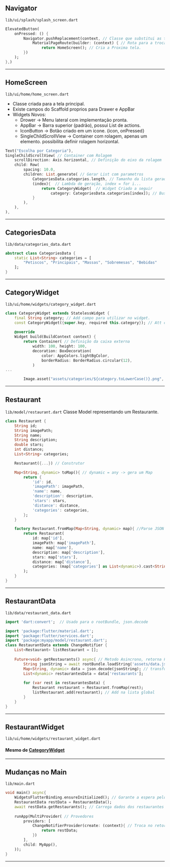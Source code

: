 ## Navigator
`lib/ui/splash/splash_screen.dart`
```dart
ElevatedButton(
	onPressed: () {
		Navigator.pushReplacement(context, // Classe que substitui as telas
			MaterialPageRoute(builder: (context) { // Rota para a troca de tela
				return HomeScreen(); // Cria a Proxima tela.
		})
	);
},)
```
---
## HomeScreen
`lib/ui/home/home_screen.dart`
- Classe criada para a tela principal.
- Existe campos do Scaffold proprios para Drawer e AppBar
-  Widgets Novos:
	- Drower -> Menu lateral com implementação pronta. 
	- AppBar -> Barra superior (padrão), possui List de actions.
	- IconButton -> Botão criado em um icone. {icon, onPressed}
	- SingleChildScrollView -> Container com rolagem, apenas um elemento. possibilita definir rolagem horizontal.
```dart
Text("Escolha por Categoria"),
SingleChildScrollView( // Container com Rolagem
	scrollDirection: Axis.horizontal, // Definição do eixo da rolagem
	child: Row(
		spacing: 10.0,
		children: List.generate( // Gerar List com parametros
			CategoriesData.categories.length, // Tamanho da lista gerada
			(index){  // Lambda de geração, index = for i...
				return CategoryWidget(  // Widget Criado a seguir
					category: CategoriesData.categories[index]); // Buscando dados de uma Lista.
			}
		),
	),
),
```
---
## CategoriesData
`lib/data/categories_data.dart`
```dart
abstract class CategoriesData {
	static List<String> categories = [
		"Petiscos", "Principais", "Massas", "Sobremesas", "Bebidas"
	];
}
```
---
## CategoryWidget
`lib/ui/home/widgets/category_widget.dart`
```dart
class CategoryWidget extends StatelessWidget {
	final String category; // Add campo para utilizar no widget.
	const CategoryWidget({super.key, required this.category}); // Att construtor
	
	@override
	Widget build(BuildContext context) {
		return Container( // Definição da caixa externa
			width: 100, height: 100,
			decoration: BoxDecoration(
				color: AppColors.lightBgColor,
				borderRadius: BorderRadius.circular(12),
			)
...

		Image.asset("assets/categories/${category.toLowerCase()}.png", // $ permite usar variavel na String, ${} abre um bloco de codigo para montar a String
```
---
## Restaurant
`lib/model/restaurant.dart`
Classe Model representando um Restaurante.
```dart
class Restaurant {
	String id;
	String imagePath;
	String name;
	String description;
	double stars;
	int distance;
	List<String> categories;

	Restaurant({...}) // Construtor

	Map<String, dynamic> toMap(){ // dynamic = any -> gera um Map
		return {
			'id': id,
			'imagePath': imagePath,
			'name': name,
			'description': description,
			'stars': stars,
			'distance': distance,
			'categories': categories,
		};
	}

	factory Restaurant.fromMap(Map<String, dynamic> map){ //Parse JSON -> MAP -> Clase
		return Restaurant(
			id: map['id'],
			imagePath: map['imagePath'],
			name: map['name'],
			description: map['description'],
			stars: map['stars'],
			distance: map['distance'],
			categories: (map['categories'] as List<dynamic>).cast<String>() // Add cast para corrigir erro.
		);
	}
}
```
---
## RestaurantData
`lib/data/restaurant_data.dart`
```dart
import 'dart:convert';  // Usado para o rootBundle, json.decode

import 'package:flutter/material.dart';
import 'package:flutter/services.dart';
import 'package:myapp/model/restaurant.dart';
class RestaurantData extends ChangeNotifier {
	List<Restaurant> listRestaurant = [];
	
	Future<void> getRestaurants() async{ // Metodo Asincrono, retorna Future igual Java	  
		String jsonString = await rootBundle.loadString('assets/data.json'); // Espera o carregamento do arquivo para continuar
		Map<String, dynamic> data = json.decode(jsonString); // transforma o JSON em um Map
		List<dynamic> restaurantesData = data['restaurants'];
		  
		for (var rest in restaurantesData) {
			Restaurant restaurant = Restaurant.fromMap(rest);
			listRestaurant.add(restaurant); // Add na lista global
		}
	}
}
```
---
## RestaurantWidget
`lib/ui/home/widgets/restaurant_widget.dart`
#### Mesmo de [CategoryWidget](#CategoryWidget)

---
## Mudanças no Main
`lib/main.dart`
```dart
void main() async{
	WidgetsFlutterBinding.ensureInitialized(); // Garante a espera pelos dados
	RestaurantData restData = RestaurantData(); 
	await restData.getRestaurants(); // Carrega dados dos restaurantes
	
	runApp(MultiProvider( // Provedores
		providers: [
			ChangeNotifierProvider(create: (context){ // Troca no retorno da espera
				return restData;
			})
		],
		child: MyApp(),
	));
}
```
---
